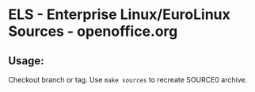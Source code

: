 # ELS - Enterprise Linux/EuroLinux Sources - openoffice.org
 
## Usage:
  Checkout branch or tag. Use `make sources` to recreate  SOURCE0 archive.
